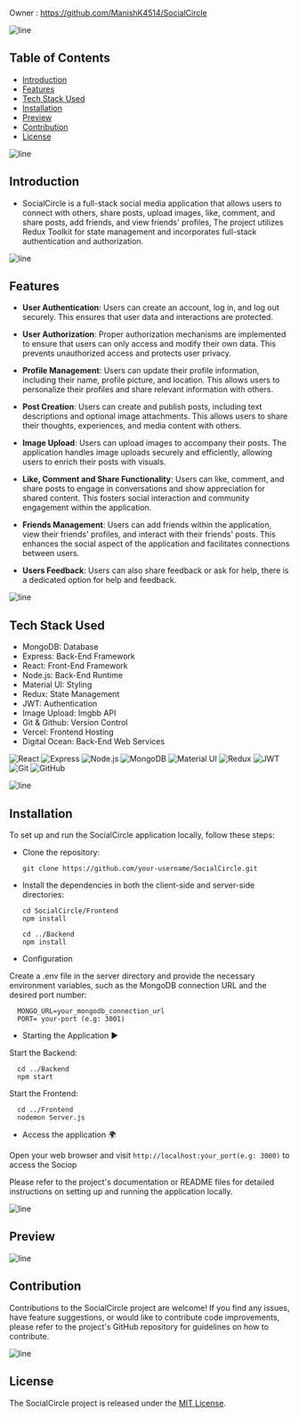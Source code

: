 Owner : https://github.com/ManishK4514/SocialCircle

![line]

## Table of Contents

- [Introduction](#introduction)
- [Features](#features)
- [Tech Stack Used](#tech-stack-used)
- [Installation](#installation)
- [Preview](#preview)
- [Contribution](#Contribution)
- [License](#license)

![line]

## Introduction

- SocialCircle is a full-stack social media application that allows users to connect with others, share posts, upload images, like, comment, and share posts, add friends, and view friends' profiles, The project utilizes Redux Toolkit for state management and incorporates full-stack authentication and authorization.

![line]

## Features

- **User Authentication**: Users can create an account, log in, and log out securely. This ensures that user data and interactions are protected.

- **User Authorization**: Proper authorization mechanisms are implemented to ensure that users can only access and modify their own data. This prevents unauthorized access and protects user privacy.

- **Profile Management**: Users can update their profile information, including their name, profile picture, and location. This allows users to personalize their profiles and share relevant information with others.

- **Post Creation**: Users can create and publish posts, including text descriptions and optional image attachments. This allows users to share their thoughts, experiences, and media content with others.

- **Image Upload**: Users can upload images to accompany their posts. The application handles image uploads securely and efficiently, allowing users to enrich their posts with visuals.

- **Like, Comment and Share Functionality**: Users can like, comment, and share posts to engage in conversations and show appreciation for shared content. This fosters social interaction and community engagement within the application.

- **Friends Management**: Users can add friends within the application, view their friends' profiles, and interact with their friends' posts. This enhances the social aspect of the application and facilitates connections between users.
- **Users Feedback**: Users can also share feedback or ask for help, there is a dedicated option for help and feedback.

![line]

## Tech Stack Used

- MongoDB: Database
- Express: Back-End Framework
- React: Front-End Framework
- Node.js: Back-End Runtime
- Material UI: Styling
- Redux: State Management
- JWT: Authentication
- Image Upload: Imgbb API
- Git & Github: Version Control
- Vercel: Frontend Hosting
- Digital Ocean: Back-End Web Services

![React](https://img.shields.io/badge/React-20232A?style=for-the-badge&logo=react&logoColor=61DAFB) ![Express](https://img.shields.io/badge/Express.js-404D59?style=for-the-badge) ![Node.js](https://img.shields.io/badge/Node.js-43853D?style=for-the-badge&logo=node.js&logoColor=white) ![MongoDB](https://img.shields.io/badge/MongoDB-4EA94B?style=for-the-badge&logo=mongodb&logoColor=white) ![Material UI](https://img.shields.io/badge/Material--UI-0081CB?style=for-the-badge&logo=material-ui&logoColor=white) ![Redux](https://img.shields.io/badge/Redux-593D88?style=for-the-badge&logo=redux&logoColor=white) ![JWT](https://img.shields.io/badge/json%20web%20tokens-323330?style=for-the-badge&logo=json-web-tokens&logoColor=pink) ![Git](https://img.shields.io/badge/git-%23F05033.svg?style=for-the-badge&logo=git&logoColor=white) ![GitHub](https://img.shields.io/badge/github-%23121011.svg?style=for-the-badge&logo=github&logoColor=white) 


![line]

## Installation

To set up and run the SocialCircle application locally, follow these steps:

- Clone the repository:

      git clone https://github.com/your-username/SocialCircle.git
    
- Install the dependencies in both the client-side and server-side directories:

      cd SocialCircle/Frontend
      npm install

      cd ../Backend
      npm install
  
- Configuration 

Create a .env file in the server directory and provide the necessary environment variables, such as the MongoDB connection URL and the desired port number:

      MONGO_URL=your_mongodb_connection_url
      PORT= your-port (e.g: 3001)

- Starting the Application ▶️

Start the Backend:

      cd ../Backend
      npm start

Start the Frontend:

      cd ../Frontend
      nodemon Server.js

- Access the application 🌍

Open your web browser and visit `http://localhost:your_port(e.g: 3000)` to access the Sociop

Please refer to the project's documentation or README files for detailed instructions on setting up and running the application locally.

![line]


## Preview

![line]

## Contribution

Contributions to the SocialCircle project are welcome! If you find any issues, have feature suggestions, or would like to contribute code improvements, please refer to the project's GitHub repository for guidelines on how to contribute.

![line]

## License

The SocialCircle project is released under the [MIT License](LICENSE).

[line]: https://user-images.githubusercontent.com/75939390/137615281-3a875960-92cc-407f-97fe-fd2319bdb252.png
[License]: https://github.com/ManishK4514/SocialCircle/blob/main/LICENSE
[badges]: https://github.com/Ileriayo/markdown-badges
